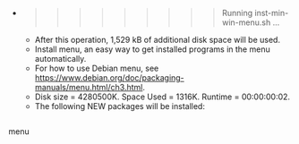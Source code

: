 * >>>>>>>>> Running inst-min-win-menu.sh ...
  * After this operation, 1,529 kB of additional disk space will be used.
  * Install menu, an easy way to get installed programs in the menu automatically.
  * For how to use Debian menu, see https://www.debian.org/doc/packaging-manuals/menu.html/ch3.html.
  * Disk size = 4280500K. Space Used = 1316K. Runtime = 00:00:00:02.
  * The following NEW packages will be installed:
  ```bash
menu
  ```
